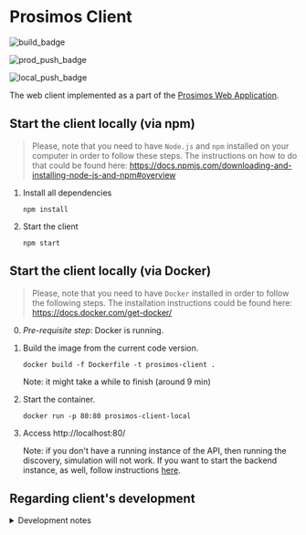 # Prosimos Client

![build_badge](https://github.com/AutomatedProcessImprovement/prosimos-frontend/actions/workflows/build.yml/badge.svg)

![prod_push_badge](https://github.com/AutomatedProcessImprovement/prosimos-frontend/actions/workflows/push-docker-image.yml/badge.svg)

![local_push_badge](https://github.com/AutomatedProcessImprovement/prosimos-frontend/actions/workflows/push-local-docker-image.yml/badge.svg)


The web client implemented as a part of the [Prosimos Web Application](https://github.com/AutomatedProcessImprovement/prosimos-docker). 


## Start the client locally (via npm)

> Please, note that you need to have `Node.js` and `npm` installed on your computer in order to follow these steps. The instructions on how to do that could be found here: https://docs.npmjs.com/downloading-and-installing-node-js-and-npm#overview

1) Install all dependencies
    ```
    npm install
    ```
2) Start the client
    ```
    npm start
    ```

## Start the client locally (via Docker)

> Please, note that you need to have `Docker` installed in order to follow the following steps. The installation instructions could be found here: https://docs.docker.com/get-docker/

0) *Pre-requisite step*: Docker is running.
1) Build the image from the current code version.
    ```
    docker build -f Dockerfile -t prosimos-client .
    ```

    Note: it might take a while to finish (around 9 min)
2) Start the container.
    ```
    docker run -p 80:80 prosimos-client-local
    ```
3) Access http://localhost:80/
        
    Note: if you don't have a running instance of the API, then running the discovery, simulation will not work. If you want to start the backend instance, as well, follow instructions [here]().


## Regarding client's development
<details><summary>Development notes</summary>

## Release the new version of the API docker image
1) Build the image from the current code version.
    ```
    docker build -f Dockerfile -t prosimos-client .
    ```

2) Get the image id of the created image in step 1
    ```
    docker images prosimos-client
    ```

3) Tag the image specifying the version we will be releasing, e.g. `0.1.8`
    ```
    docker tag <ImageID_from_step_2> irynahalenok/prosimos-client:0.1.8
    ```

4) Push the created version to the Docker hub
    ```
    docker push irynahalenok/prosimos-client:0.1.8
    ```

5) Tag the created version in git
    ```
    git tag 0.1.8 <SHA>
    ```
    where `<SHA>` should be changed to the SHA of the last commit in the release.

6) Push the created tag
    ```
    git push origin 0.1.8
    ```

</details>